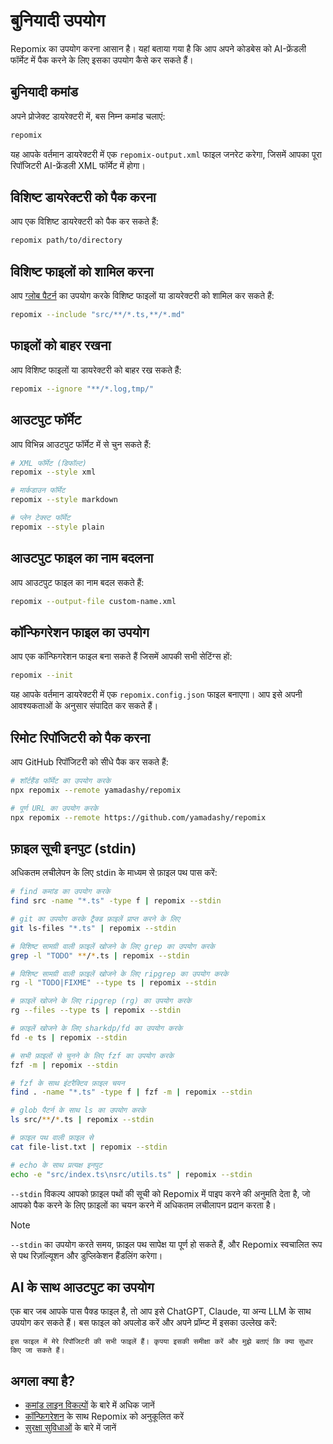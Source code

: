 # बुनियादी उपयोग

Repomix का उपयोग करना आसान है। यहां बताया गया है कि आप अपने कोडबेस को AI-फ्रेंडली फॉर्मेट में पैक करने के लिए इसका उपयोग कैसे कर सकते हैं।

## बुनियादी कमांड

अपने प्रोजेक्ट डायरेक्टरी में, बस निम्न कमांड चलाएं:

```bash
repomix
```

यह आपके वर्तमान डायरेक्टरी में एक `repomix-output.xml` फाइल जनरेट करेगा, जिसमें आपका पूरा रिपॉजिटरी AI-फ्रेंडली XML फॉर्मेट में होगा।

## विशिष्ट डायरेक्टरी को पैक करना

आप एक विशिष्ट डायरेक्टरी को पैक कर सकते हैं:

```bash
repomix path/to/directory
```

## विशिष्ट फाइलों को शामिल करना

आप [ग्लोब पैटर्न](https://github.com/mrmlnc/fast-glob?tab=readme-ov-file#pattern-syntax) का उपयोग करके विशिष्ट फाइलों या डायरेक्टरी को शामिल कर सकते हैं:

```bash
repomix --include "src/**/*.ts,**/*.md"
```

## फाइलों को बाहर रखना

आप विशिष्ट फाइलों या डायरेक्टरी को बाहर रख सकते हैं:

```bash
repomix --ignore "**/*.log,tmp/"
```

## आउटपुट फॉर्मेट

आप विभिन्न आउटपुट फॉर्मेट में से चुन सकते हैं:

```bash
# XML फॉर्मेट (डिफॉल्ट)
repomix --style xml

# मार्कडाउन फॉर्मेट
repomix --style markdown

# प्लेन टेक्स्ट फॉर्मेट
repomix --style plain
```

## आउटपुट फाइल का नाम बदलना

आप आउटपुट फाइल का नाम बदल सकते हैं:

```bash
repomix --output-file custom-name.xml
```

## कॉन्फिगरेशन फाइल का उपयोग

आप एक कॉन्फिगरेशन फाइल बना सकते हैं जिसमें आपकी सभी सेटिंग्स हों:

```bash
repomix --init
```

यह आपके वर्तमान डायरेक्टरी में एक `repomix.config.json` फाइल बनाएगा। आप इसे अपनी आवश्यकताओं के अनुसार संपादित कर सकते हैं।

## रिमोट रिपॉजिटरी को पैक करना

आप GitHub रिपॉजिटरी को सीधे पैक कर सकते हैं:

```bash
# शॉर्टहैंड फॉर्मेट का उपयोग करके
npx repomix --remote yamadashy/repomix

# पूर्ण URL का उपयोग करके
npx repomix --remote https://github.com/yamadashy/repomix
```

## फ़ाइल सूची इनपुट (stdin)

अधिकतम लचीलेपन के लिए stdin के माध्यम से फ़ाइल पथ पास करें:

```bash
# find कमांड का उपयोग करके
find src -name "*.ts" -type f | repomix --stdin

# git का उपयोग करके ट्रैक्ड फ़ाइलें प्राप्त करने के लिए
git ls-files "*.ts" | repomix --stdin

# विशिष्ट सामग्री वाली फ़ाइलें खोजने के लिए grep का उपयोग करके
grep -l "TODO" **/*.ts | repomix --stdin

# विशिष्ट सामग्री वाली फ़ाइलें खोजने के लिए ripgrep का उपयोग करके
rg -l "TODO|FIXME" --type ts | repomix --stdin

# फ़ाइलें खोजने के लिए ripgrep (rg) का उपयोग करके
rg --files --type ts | repomix --stdin

# फ़ाइलें खोजने के लिए sharkdp/fd का उपयोग करके
fd -e ts | repomix --stdin

# सभी फ़ाइलों से चुनने के लिए fzf का उपयोग करके
fzf -m | repomix --stdin

# fzf के साथ इंटरैक्टिव फ़ाइल चयन
find . -name "*.ts" -type f | fzf -m | repomix --stdin

# glob पैटर्न के साथ ls का उपयोग करके
ls src/**/*.ts | repomix --stdin

# फ़ाइल पथ वाली फ़ाइल से
cat file-list.txt | repomix --stdin

# echo के साथ प्रत्यक्ष इनपुट
echo -e "src/index.ts\nsrc/utils.ts" | repomix --stdin
```

`--stdin` विकल्प आपको फ़ाइल पथों की सूची को Repomix में पाइप करने की अनुमति देता है, जो आपको पैक करने के लिए फ़ाइलों का चयन करने में अधिकतम लचीलापन प्रदान करता है।

> [!NOTE]
> `--stdin` का उपयोग करते समय, फ़ाइल पथ सापेक्ष या पूर्ण हो सकते हैं, और Repomix स्वचालित रूप से पथ रिज़ॉल्यूशन और डुप्लिकेशन हैंडलिंग करेगा।

## AI के साथ आउटपुट का उपयोग

एक बार जब आपके पास पैक्ड फाइल है, तो आप इसे ChatGPT, Claude, या अन्य LLM के साथ उपयोग कर सकते हैं। बस फाइल को अपलोड करें और अपने प्रॉम्प्ट में इसका उल्लेख करें:

```
इस फाइल में मेरे रिपॉजिटरी की सभी फाइलें हैं। कृपया इसकी समीक्षा करें और मुझे बताएं कि क्या सुधार किए जा सकते हैं।
```

## अगला क्या है?

- [कमांड लाइन विकल्पों](command-line-options.md) के बारे में अधिक जानें
- [कॉन्फिगरेशन](configuration.md) के साथ Repomix को अनुकूलित करें
- [सुरक्षा सुविधाओं](security.md) के बारे में जानें
